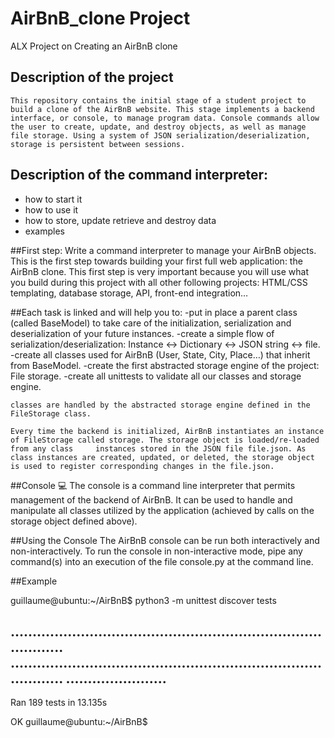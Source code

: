 # AirBnB_clone Project
ALX Project on Creating an AirBnB clone 

## Description of the project
    This repository contains the initial stage of a student project to build a clone of the AirBnB website. This stage implements a backend interface, or console, to manage program data. Console commands allow the user to create, update, and destroy objects, as well as manage file storage. Using a system of JSON serialization/deserialization, storage is persistent between sessions.
   
## Description of the command interpreter:
   - how to start it 
   - how to use it 
   - how to store, update retrieve and destroy data
   - examples 
   
##First step: Write a command interpreter to manage your AirBnB objects.
This is the first step towards building your first full web application: the AirBnB clone. This first step is very important because you will use what you build during this project with all other following projects: HTML/CSS templating, database storage, API, front-end integration…

##Each task is linked and will help you to:
   -put in place a parent class (called BaseModel) to take care of the initialization, serialization and deserialization of your future instances.
   -create a simple flow of serialization/deserialization: Instance <-> Dictionary <-> JSON string <-> file.
   -create all classes used for AirBnB (User, State, City, Place…) that inherit from BaseModel.
   -create the first abstracted storage engine of the project: File storage.
   -create all unittests to validate all our classes and storage engine.


    classes are handled by the abstracted storage engine defined in the FileStorage class.

    Every time the backend is initialized, AirBnB instantiates an instance of FileStorage called storage. The storage object is loaded/re-loaded from any class     instances stored in the JSON file file.json. As class instances are created, updated, or deleted, the storage object is used to register corresponding changes in the file.json.

##Console 💻
The console is a command line interpreter that permits management of the backend of AirBnB. It can be used to handle and manipulate all classes utilized by the application (achieved by calls on the storage object defined above).

##Using the Console
The AirBnB console can be run both interactively and non-interactively. To run the console in non-interactive mode, pipe any command(s) into an execution of the file console.py at the command line.

##Example

guillaume@ubuntu:~/AirBnB$ python3 -m unittest discover tests

...................................................................................
...................................................................................
.......................
----------------------------------------------------------------------

Ran 189 tests in 13.135s

OK
guillaume@ubuntu:~/AirBnB$

